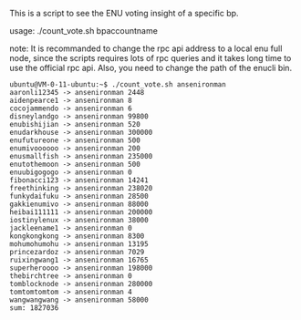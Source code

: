 This is a script to see the ENU voting insight of a specific bp.

usage: ./count_vote.sh bpaccountname

note: It is recommanded to change the rpc api address to a local enu full node, since the
scripts requires lots of rpc queries and it takes long time to use the official rpc api.
Also, you need to change the path of the enucli bin.

```
ubuntu@VM-0-11-ubuntu:~$ ./count_vote.sh ansenironman
aaronli12345 -> ansenironman 2448
aidenpearce1 -> ansenironman 8
cocojammendo -> ansenironman 6
disneylandgo -> ansenironman 99800
enubishijian -> ansenironman 520
enudarkhouse -> ansenironman 300000
enufutureone -> ansenironman 500
enumivoooooo -> ansenironman 200
enusmallfish -> ansenironman 235000
enutothemoon -> ansenironman 500
enuubigogogo -> ansenironman 0
fibonacci123 -> ansenironman 14241
freethinking -> ansenironman 238020
funkydaifuku -> ansenironman 28500
gakkienumivo -> ansenironman 88000
heibai111111 -> ansenironman 200000
iostinylenux -> ansenironman 38000
jackleename1 -> ansenironman 0
kongkongkong -> ansenironman 8300
mohumohumohu -> ansenironman 13195
princezardoz -> ansenironman 7029
ruixingwang1 -> ansenironman 16765
superheroooo -> ansenironman 198000
thebirchtree -> ansenironman 0
tomblocknode -> ansenironman 280000
tomtomtomtom -> ansenironman 4
wangwangwang -> ansenironman 58000
sum: 1827036
```
